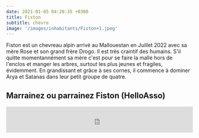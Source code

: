 ```yaml
---
date: 2021-01-05 04:20:35 +0300
title: Fiston
subtitle: chèvre
image: '/images/inhabitants/Fiston+1.jpeg'
---
```


Fiston est un chevreau alpin arrivé au Mallouestan en Juillet 2022 avec sa mère Rose et son grand frère Drogo. Il est très craintif des humains. S'il quitte momentannément sa mère c'est pour se faire la malle hors de l'enclos et manger les arbres, surtout les plus jeunes et fragiles, évidemment. En grandissant et grâce à ses cornes, il commence à dominer Arya et Satanas dans leur petit groupe de quatre.

## Marrainez ou parrainez Fiston (HelloAsso)

<iframe id="haWidget" allowtransparency="true" src="https://www.helloasso.com/associations/mallouestan-association/formulaires/1/widget-bouton" style="width: 100%; height: 70px; border: none;"></iframe>